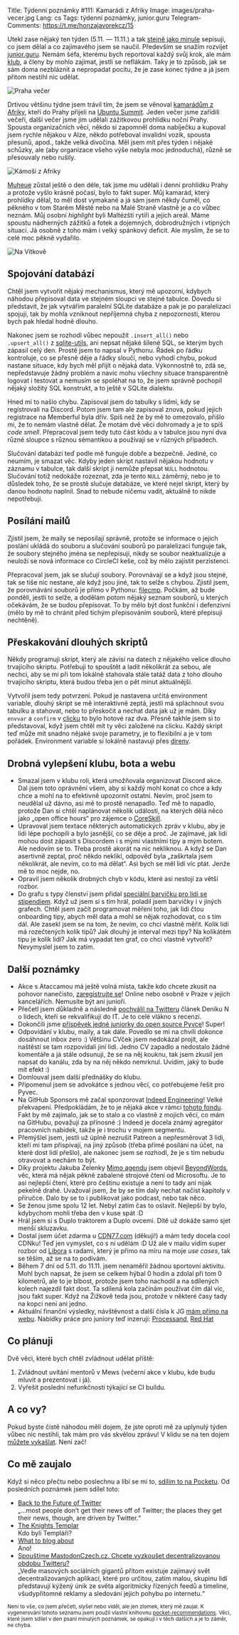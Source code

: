 Title: Týdenní poznámky #111: Kamarádi z Afriky
Image: images/praha-vecer.jpg
Lang: cs
Tags: týdenní poznámky, junior.guru
Telegram-Comments: https://t.me/honzajavorekcz/15


Utekl zase nějaký ten týden (5.11. — 11.11.) a tak [stejně jako minule]({filename}2022-11-04_tydenni-poznamky-110-zapaseni-s-ci-prednaska-zlin.md) sepisuji, co jsem dělal a co zajímavého jsem se naučil. Především se snažím rozvíjet [junior.guru](https://junior.guru/). Nemám šéfa, kterému bych reportoval každý svůj krok, ale mám [klub](https://junior.guru/club/), a členy by mohlo zajímat, jestli se neflákám. Taky je to způsob, jak se sám doma nezbláznit a nepropadat pocitu, že je zase konec týdne a já jsem přitom nestihl nic udělat.

![Praha večer]({static}/images/praha-vecer.jpg)


Drtivou většinu týdne jsem trávil tím, že jsem se věnoval [kamarádům z Afriky]({filename}2021-06-17_jessica-upani-about-python-events-in-namibia-you-have-to-be-pure-in-terms-of-your-why.md), kteří do Prahy přijeli na [Ubuntu Summit](https://events.canonical.com/event/2/). Jeden večer jsme zařídili večeři, další večer jsme jim udělali zážitkovou prohlídku noční Prahy. Spousta organizačních věcí, někdo si zapomněl doma nabíječku a kupoval jsem rychle nějakou v Alze, někdo potřeboval invalidní vozík, spousta přesunů, apod., takže velká divočina. Měl jsem mít přes týden i nějaké schůzky, ale (aby organizace všeho výše nebyla moc jednoduchá), různě se přesouvaly nebo rušily.

![Kámoši z Afriky]({static}/images/afrika-kamosi.jpg)

[Muheue](https://twitter.com/muheuenga) zůstal ještě o den déle, tak jsme mu udělali i denní prohlídku Prahy a protože vyšlo krásně počasí, bylo to fakt super. Můj kamarád, který prohlídky dělal, to měl dost vymakané a já sám jsem někdy čuměl, co pěkného v tom Starém Městě nebo na Malé Straně vlastně je a co vůbec neznám. Můj osobní _highlight_ byli Maltézští rytíři a jejich areál. Máme spoustu nádherných zážitků a fotek a dojemných, dobrodružných i vtipných situací. Já osobně z toho mám i velký spánkový deficit. Ale myslím, že se to celé moc pěkně vydařilo.

![Na Vítkově]({static}/images/afrika-vitkov.jpg)


## Spojování databází

Chtěl jsem vytvořit nějaký mechanismus, který mě upozorní, kdybych náhodou přepisoval data ve stejném sloupci ve stejné tabulce. Dovedu si představit, že jak vytvářím paralelní SQLite databáze a pak je po paralelizaci spojuji, tak by mohla vzniknout nepříjemná chyba z nepozornosti, kterou bych pak hledal hodně dlouho.

Nakonec jsem se rozhodl vůbec nepoužít `.insert_all()` nebo `.upsert_all()` z [sqlite-utils](https://sqlite-utils.datasette.io/), ani nepsat nějaké šílené SQL, se kterým bych zápasil celý den. Prostě jsem to napsal v Pythonu. Řádek po řádku kontroluje, co se přesně děje a řádky sloučí, nebo vyhodí chybu, pokud nastane situace, kdy bych měl přijít o nějaká data. Výkonnostně to, zdá se, nepředstavuje žádný problém a navíc mohu všechny situace transparentně logovat i testovat a nemusím se spoléhat na to, že jsem správně pochopil nějaký složitý SQL konstrukt, a to ještě v SQLite dialektu.

Hned mi to našlo chybu. Zapisoval jsem do tabulky s lidmi, kdy se registrovali na Discord. Potom jsem tam ale zapisoval znova, pokud jejich registrace na Memberful byla dřív. Spíš než že by mě to omezovalo, přišlo mi, že to nemám vlastně dělat. Že motám dvě věci dohromady a je to spíš _code smell_. Přepracoval jsem tedy tuto část kódu a v tabulce jsou nyní dva různé sloupce s různou sémantikou a používají se v různých případech.

Slučování databází teď podle mě funguje dobře a bezpečně. Jediné, co neumím, je smazat věc. Kdyby jeden skript nastavil nějakou hodnotu v záznamu v tabulce, tak další skript ji nemůže přepsat `NULL` hodnotou. Slučování totiž nedokáže rozeznat, zda je tento `NULL` záměrný, nebo je to důsledek toho, že se prostě slučuje databáze, ve které nejel skript, který by danou hodnotu naplnil. Snad to nebude ničemu vadit, aktuálně to nikde nepotřebuji.


## Posílání mailů

Zjistil jsem, že maily se neposílají správně, protože se informace o jejich poslání ukládá do souboru a slučování souborů po paralelizaci funguje tak, že soubory stejného jména se nepřepisují, nikdy se soubor neaktualizuje a neuloží se nová informace co CircleCI keše, což by mělo zajistit perzistenci.

Přepracoval jsem, jak se slučují soubory. Porovnávají se a když jsou stejné, tak se tiše nic nestane, ale když jsou jiné, tak to selže s chybou. Zjistil jsem, že porovnávání souborů je přímo v Pythonu: [filecmp](https://docs.python.org/3/library/filecmp.html). Počkám, až bude pondělí, jestli to selže, a dodělám potom nějaký seznam souborů, u kterých očekávám, že se budou přepisovat. To by mělo být dost funkční i defenzivní (mělo by mě to chránit před tichým přepisováním souborů, které přepisuji nechtěně).


## Přeskakování dlouhých skriptů

Někdy programuji skript, který ale závisí na datech z nějakého velice dlouho trvajícího skriptu. Potřebuji to spouštět a ladit několikrát za sebou, ale nechci, aby se mi při tom lokálně stahovala stále tatáž data z toho dlouho trvajícího skriptu, která budou třeba jen o pět minut aktuálnější.

Vytvořil jsem tedy potvrzení. Pokud je nastavena určitá environment variable, dlouhý skript se mě interaktivně zeptá, jestli má spláchnout svou tabulku a stahovat, nebo to přeskočit a nechat data jak už je mám. Díky `envvar` a `confirm` v [clicku](https://click.palletsprojects.com/) to bylo hotové raz dva. Přesně takhle jsem si to představoval, když jsem chtěl mít ty věci založené na clicku. Každý skript teď může mít snadno nějaké svoje parametry, je to flexibilní a je v tom pořádek. Environment variable si lokálně nastavuji přes [direnv](https://direnv.net/).


## Drobná vylepšení klubu, bota a webu

- Smazal jsem v klubu roli, která umožňovala organizovat Discord akce. Dal jsem toto oprávnění všem, aby si každý mohl konat co chce a kdy chce a mohl na to efektivně upozornit ostatní. Nevím, proč jsem to neudělal už dávno, asi mě to prostě nenapadlo. Teď mě to napadlo, protože Dan si chtěl naplánovat několik událostí, na kterých dělá něco jako „open office hours“ pro zájemce o [CoreSkill](https://coreskill.tech/).
- Upravoval jsem textace některých automatických zpráv v klubu, aby je lidi lépe pochopili a bylo jasnější, co se děje a proč. Je zajímavé, jak lidi mohou dost zápasit s Discordem i s mými vlastními tipy a mým botem. Ale nedovím se to. Třeba prostě akorát na nic nekliknou. A když se Dan asertivně zeptal, proč někdo neklikl, odpověď byla „zaškrtala jsem několikrát, ale nevím, co to má dělat“. Asi bych se měl lidí víc ptát. Jenže mě to moc nejde, no.
- Opravil jsem několik drobných chyb v kódu, které asi nestojí za větší rozbor.
- Do grafu s typy členství jsem přidal [speciální barvičku pro lidi se stipendiem](https://junior.guru/open/#typy-clenstvi). Když už jsem si s tím hrál, poladil jsem barvičky i v jiných grafech. Chtěl jsem začít programovat měření toho, jak lidi čtou onboarding tipy, abych měl data a mohl se nějak rozhodovat, co s tím dál. Ale zasekl jsem se na tom, že nevím, co chci vlastně měřit. Kolik lidí má rozečtených kolik tipů? Jak dlouhý je interval mezi tipy? Na kolikátém tipu je kolik lidí? Jak má vypadat ten graf, co chci vlastně vytvořit? Nevymyslel jsem to zatím.


## Další poznámky

- Akce s Ataccamou má ještě volná místa, takže kdo chcete zkusit na pohovor nanečisto, [zaregistrujte se](https://bit.ly/3e8lGdm)! Online nebo osobně v Praze v jejich kancelářích. Nemusíte být ani junioři.
- Přečetl jsem důkladně a následně [pochválil na Twitteru](https://twitter.com/honzajavorek/status/1589624519311835136) článek Deníku N o lidech, kteří se rekvalifikují do IT. Je to celé vlákno s recenzí.
- Dokončili jsme [příspěvek jedné juniorky do open source Pyvce](https://github.com/pyvec/docs.pyvec.org/pull/301)! Super!
- Odpovídání v klubu, maily, a tak dále. Povedlo se mi na chvíli dokonce dosáhnout inbox zero :) Většinu CVček jsem nedokázal projít, ale naštěstí se tam rozpovídali jiní lidi. Jedno CV zapadlo a nedostalo žádné komentáře a já stále odsunuji, že se na něj kouknu, tak jsem zkusil jen napsat do kanálu, zda by na něj někdo nemrknul. Uvidím, jaký to bude mít efekt :)
- Domlouval jsem další přednášky do klubu.
- Připomenul jsem se advokátce s jednou věcí, co potřebujeme řešit pro Pyvec.
- Na GitHub Sponsors mě začal sponzorovat [Indeed Engineering](https://github.com/indeedeng)! Velké překvapení. Předpokládám, že to je nějaká akce v rámci [tohoto fondu](https://opensource.indeedeng.io/Investing-in-Open-Source/). Fakt by mě zajímalo, jak se to stalo a co vlastně z mojich věcí, co mám na GitHubu, považují za přínosné :) Indeed je docela známý agregátor pracovních nabídek, takže je i trochu v mojem segmentu.
- Přemýšlel jsem, jestli už úplně nezrušit Patreon a nepřesměrovat 3 lidi, kteří mi tam přispívají, na jiný způsob (třeba přímé posílání na účet, na které dost lidí přešlo), ale nakonec jsem se rozhodl, že je s tím nebudu otravovat a nechám to být.
- Díky projektu Jakuba Zelenky [Mimo agendu](https://mimo-agendu.ghost.io/) jsem objevil [BeyondWords](https://beyondwords.io/), věc, která má nějak pěkně zabalené strojové čtení od Microsoftu. Je to asi nejlepší čtení, které pro češtinu existuje a není to tady ani nijak pekelně drahé. Uvažoval jsem, že by se tím daly nechat načíst kapitoly v příručce. Dalo by se to i publikovat jako podcast, nebo tak něco.
- Se ženou jsme spolu 12 let. Nebyl zatím čas to oslavit. Nejlepší by bylo, kdybychom mohli třeba den v kuse spát :D
- Hrál jsem si s Duplo traktorem a Duplo ovcemi. Dítě už dokáže samo sjet menší skluzavku.
- Dostal jsem účet zdarma u [CDN77.com](https://www.cdn77.com/) (děkuji!) a mám tedy docela cool CDNku! Teď jen vymyslet, co s ní udělám :D Už ale v mailu vidím super rozbor od [Libora](https://www.linkedin.com/in/liborvanekcz/) s radami, který je přímo na míru na moje _use cases_, tak se těším, až se na to podívám.
- Během 7 dní od 5.11. do 11.11. jsem nenaměřil žádnou sportovní aktivitu. Mohl bych napsat, že jsem se celkem hýbal 0 hodin a zdolal při tom 0 kilometrů, ale to je blbost, protože jsem toho nachodil a na sdílených kolech najezdil fakt dost. Ta sdílená kola začínám používat čím dál víc, jsou fakt super. Když na Žižkově teda jsou, protože v některé časy tady na kopci není ani jedno.
- Aktuální finanční výsledky, návštěvnost a další čísla k JG [mám přímo na webu](https://junior.guru/open/). Nabídky práce pro juniory teď inzerují: [Processand](https://junior.guru/jobs/dbbb7bf406b3c33aeba36cae817919d44bfb368a08fb1b4899dba130/), [Red Hat](https://junior.guru/jobs/34fa3ec07892dd3ff64458e2ccbf12578e00860483427e9e7c4847bc/)


## Co plánuji

Dvě věci, které bych chtěl zvládnout udělat příště:

1. Zvládnout uvítání mentorů v Mews (večerní akce v klubu, kde budu mluvit a prezentovat i já).
2. Vyřešit poslední nefunkčnosti týkající se CI buildu.


## A co vy?

Pokud byste čistě náhodou měli dojem, že jste oproti mě za uplynulý týden vůbec nic nestihli, tak mám pro vás skvělou zprávu! V klidu se na ten dojem [můžete vykašlat]({filename}2020-06-04_neni-to-zavod.md). Není zač!


## Co mě zaujalo

Když si něco přečtu nebo poslechnu a líbí se mi to, [sdílím to na Pocketu](https://getpocket.com/@honzajavorek). Od posledních poznámek jsem sdílel toto:

- [Back to the Future of Twitter](https://stratechery.com/2022/back-to-the-future-of-twitter/)<br>„…most people don’t get their news off of Twitter; the places they get their news, though, are driven by Twitter.“
- [The Knights Templar](https://www.bbc.co.uk/programmes/m001cpwt)<br>Kdo byli Templáři?
- [What to blog about](https://simonwillison.net/2022/Nov/6/what-to-blog-about/)<br>Ano!
- [Spouštíme MastodonCzech.cz. Chcete vyzkoušet decentralizovanou obdobu Twitteru?](https://www.lupa.cz/clanky/spoustime-mastodonczech-cz-chcete-vyzkouset-decentralizovanou-obdobu-twitteru/)<br>„Vedle masových sociálních gigantů přitom existuje zajímavý svět decentralizovaných aplikací, které pro určitou, zatím malou, skupinu lidí představují kýžený únik ze světa algoritmicky řízených feedů a timeline, všudypřítomné reklamy a sledování jejich pohybu po internetu.“

<small>Není to vše, co jsem přečetl, slyšel nebo viděl, ale jen zlomek, který mě zaujal. K vygenerování tohoto seznamu jsem použil vlastní knihovnu <a href="https://pypi.org/project/pocket-recommendations/">pocket-recommendations</a>. Věci, které jsem sdílel v den psaní minulých poznámek, se opakují i v těch dalších a je to záměr, ne chyba.</small>
